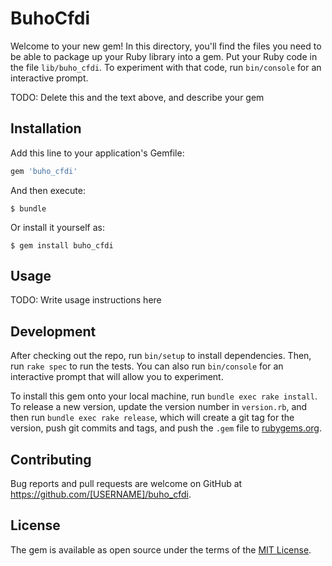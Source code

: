 # BuhoCfdi

Welcome to your new gem! In this directory, you'll find the files you need to be able to package up your Ruby library into a gem. Put your Ruby code in the file `lib/buho_cfdi`. To experiment with that code, run `bin/console` for an interactive prompt.

TODO: Delete this and the text above, and describe your gem

## Installation

Add this line to your application's Gemfile:

```ruby
gem 'buho_cfdi'
```

And then execute:

    $ bundle

Or install it yourself as:

    $ gem install buho_cfdi

## Usage

TODO: Write usage instructions here

## Development

After checking out the repo, run `bin/setup` to install dependencies. Then, run `rake spec` to run the tests. You can also run `bin/console` for an interactive prompt that will allow you to experiment.

To install this gem onto your local machine, run `bundle exec rake install`. To release a new version, update the version number in `version.rb`, and then run `bundle exec rake release`, which will create a git tag for the version, push git commits and tags, and push the `.gem` file to [rubygems.org](https://rubygems.org).

## Contributing

Bug reports and pull requests are welcome on GitHub at https://github.com/[USERNAME]/buho_cfdi.

## License

The gem is available as open source under the terms of the [MIT License](https://opensource.org/licenses/MIT).
